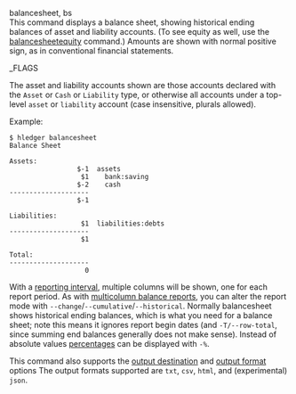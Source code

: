 balancesheet, bs\
This command displays a balance sheet, showing historical ending
balances of asset and liability accounts. (To see equity as well,
use the [balancesheetequity](#balancesheetequity) command.)
Amounts are shown with normal positive sign, as in conventional
financial statements.

_FLAGS

The asset and liability accounts shown are those accounts declared
with the `Asset` or `Cash` or `Liability` type, or otherwise all
accounts under a top-level `asset` or `liability` account (case
insensitive, plurals allowed).

Example:

```shell
$ hledger balancesheet
Balance Sheet

Assets:
                 $-1  assets
                  $1    bank:saving
                 $-2    cash
--------------------
                 $-1

Liabilities:
                  $1  liabilities:debts
--------------------
                  $1

Total:
--------------------
                   0
```

With a [reporting interval](#reporting-interval), multiple columns
will be shown, one for each report period.
As with [multicolumn balance reports](#multicolumn-balance-reports),
you can alter the report mode with `--change`/`--cumulative`/`--historical`.
Normally balancesheet shows historical ending balances, which is what
you need for a balance sheet; note this means it ignores report begin
dates (and `-T/--row-total`, since summing end balances generally does not make sense).
Instead of absolute values [percentages](#percentages) can be displayed
with `-%`.

This command also supports the
[output destination](hledger.html#output-destination) and
[output format](hledger.html#output-format) options
The output formats supported are
`txt`, `csv`, `html`, and (experimental) `json`.
